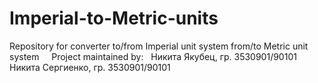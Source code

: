 # Imperial-to-Metric-units
Repository for converter to/from Imperial unit system from/to Metric unit system 
 
 
Project maintained by:
 
Никита Якубец, гр. 3530901/90101 \
Никита Сергиенко, гр. 3530901/90101 
